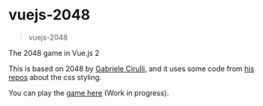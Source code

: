 # vuejs-2048 

> vuejs-2048 

The 2048 game in Vue.js 2

This is based on 2048 by [Gabriele Cirulli],
and it uses some code from [his repos] about the css styling.

You can play the [game here] (Work in progress).


[Gabriele Cirulli]:http://gabrielecirulli.com/
[game here]:http://mtibbo.github.io/vuejs-2048/
[his repos]:https://github.com/gabrielecirulli/2048